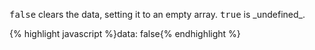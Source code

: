 <p class="b20" markdown="1">
<samp class="boolean">false</samp> clears the data, setting it to an empty array. <samp class="boolean">true</samp> is _undefined_.
</p>
{% highlight javascript %}data: false{% endhighlight %}